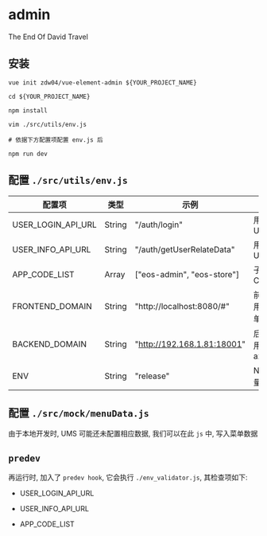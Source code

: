 admin
=======

The End Of David Travel

安装
----

```shell
vue init zdw04/vue-element-admin ${YOUR_PROJECT_NAME}

cd ${YOUR_PROJECT_NAME}

npm install

vim ./src/utils/env.js

# 依据下方配置项配置 env.js 后

npm run dev
```

配置 ```./src/utils/env.js```
----

配置项 | 类型 | 示例 | 说明
---  | --- | --- | ---
USER_LOGIN_API_URL | String | "/auth/login" | 用户登录 API URL
USER_INFO_API_URL | String | "/auth/getUserRelateData" | 用户信息 API URL
APP_CODE_LIST | Array | ["eos-admin", "eos-store"] | 子系统 APP CODE LIST
FRONTEND_DOMAIN | String | "http://localhost:8080/#" | 前端 domain, 用以 mock 菜单数据
BACKEND_DOMAIN | String | "http://192.168.1.81:18001" | 后端 domain, 用以赋值 axios.baseURL
ENV | String | "release" | Nodejs 环境变量

配置 ```./src/mock/menuData.js```
---

由于本地开发时, UMS 可能还未配置相应数据, 我们可以在此 ```js``` 中, 写入菜单数据

```predev```
----

再运行时, 加入了 ```predev hook```, 它会执行 ```./env_validator.js```, 其检查项如下:

- USER_LOGIN_API_URL

- USER_INFO_API_URL

- APP_CODE_LIST
